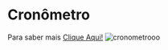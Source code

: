 # Cronômetro
Para saber mais [Clique Aqui!](https://rejunoport.netlify.app/cronometro/)
![cronometrooo](https://user-images.githubusercontent.com/98842524/180788845-c37130f6-5fb4-4e31-8d08-9a94416a3aba.png)
